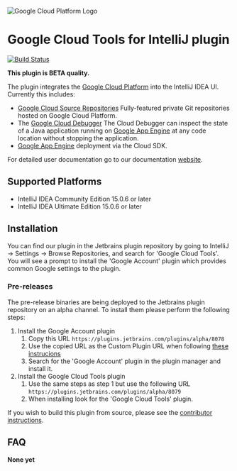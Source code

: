 ![Google Cloud Platform Logo](https://cloud.google.com/_static/images/gcp-logo.png)
# Google Cloud Tools for IntelliJ plugin
[![Build Status](https://travis-ci.org/GoogleCloudPlatform/gcloud-intellij.svg?branch=master)](https://travis-ci.org/GoogleCloudPlatform/gcloud-intellij)

**This plugin is BETA quality.**

The plugin integrates the [Google Cloud Platform](https://cloud.google.com/)
into the IntelliJ IDEA UI. Currently this includes:

* [Google Cloud Source Repositories](https://cloud.google.com/tools/cloud-repositories/) 
  Fully-featured private Git repositories hosted on Google Cloud Platform.
* The [Google Cloud Debugger](https://cloud.google.com/tools/cloud-debugger/) 
  The Cloud Debugger can inspect the state of a Java application running on 
  [Google App Engine](https://cloud.google.com/appengine/)
  at any code location without stopping the application.
* [Google App Engine](https://cloud.google.com/appengine/docs/) deployment via the Cloud SDK.

For detailed user documentation go to our documentation
 [website](https://cloud.google.com/tools/intellij/docs/).

## Supported Platforms

* IntelliJ IDEA Community Edition 15.0.6 or later
* IntelliJ IDEA Ultimate Edition 15.0.6 or later

## Installation

You can find our plugin in the Jetbrains plugin repository by going to IntelliJ -> Settings -> Browse Repositories, and search for 'Google Cloud Tools'. 
You will see a prompt to install the 'Google Account' plugin which provides common Google settings to the plugin.

### Pre-releases 

The pre-release binaries are being deployed to the Jetbrains plugin repository on an alpha
channel. To install them please perform the following steps:

1. Install the Google Account plugin
    1. Copy this URL `https://plugins.jetbrains.com/plugins/alpha/8078`
    1. Use the copied URL as the Custom Plugin URL when following [these instrucions](https://www.jetbrains.com/idea/help/managing-enterprise-plugin-repositories.html)
    1. Search for the 'Google Account' plugin in the plugin manager and install it.
1. Install the Google Cloud Tools plugin
    1. Use the same steps as step 1 but use the following URL `https://plugins.jetbrains.com/plugins/alpha/8079`
    1. When installing look for the 'Google Cloud Tools' plugin.

If you wish to build this plugin from source, please see the
[contributor instructions](https://github.com/GoogleCloudPlatform/gcloud-intellij/blob/master/CONTRIBUTING.md).

## FAQ


**None yet**
